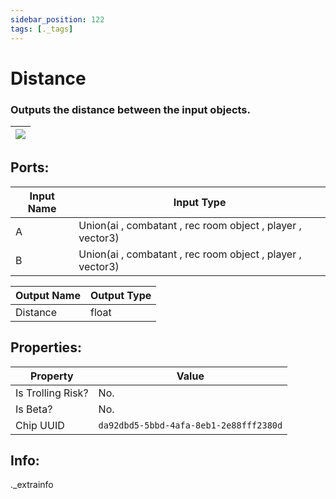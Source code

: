```yaml
---
sidebar_position: 122
tags: [._tags]
---
```


# Distance


### Outputs the distance between the input objects.

| ![](https://images-ext-2.discordapp.net/external/MPmIaQzlEPmgGWlgi-WxBBXt0Bjv_zWPkg1y1f_sy3s/https/www.recroomcircuits.com/image/circuit/absolute-value?width=206&height=108) |
|-----|

## Ports:

| Input Name | Input Type |
|-----------|-----------|
| A | Union(ai , combatant , rec room object , player , vector3) |
| B | Union(ai , combatant , rec room object , player , vector3) |

| Output Name | Output Type |
|-----------|-----------|
| Distance | float |

## Properties:

| Property  | Value |
|-------------------|-----------|
| Is Trolling Risk? | No. |
| Is Beta? | No. |
| Chip UUID | `da92dbd5-5bbd-4afa-8eb1-2e88fff2380d` |

## Info:
._extrainfo